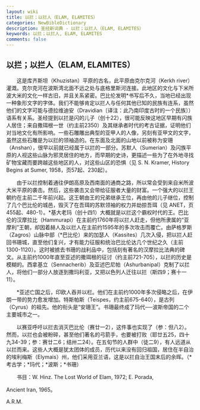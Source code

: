 ```yaml
---
layout: wiki
title: 以拦；以拦人（ELAM, ELAMITES）
categories: NewBibleDictionary
description: 圣经新词典 - 以拦；以拦人（ELAM, ELAMITES）
keywords: 以拦；以拦人, ELAM, ELAMITES
comments: false
---
```


## 以拦；以拦人（ELAM, ELAMITES）

　　这是库齐斯坦（Khuzistan）平原的古名，此平原由克尔克河（Kerkh river）灌溉。克尔克河在波斯湾北面不远之处与底格里斯河连接。此地区的文化与下米所波大米的文化一样古旧，并且关系紧密。巴比伦发明*书写后不久，当地已经出现一种象形文字的字体。我们不能够肯定以拦人与任何其他已知的民族有连系，虽然他们的文字可能与德拉维迪安（Dravidian〔译注：此乃南印度古时的一个民族〕）语系有关系。圣经提到以拦是闪的儿子（创十22），很可能反映这地区早期有闪族人居住；来自撒珥根一世（约主前2350）及其继承者时代的考古证据，证明他们对当地文化有所影响。一些石雕雕出典型的亚甲人的人像，另刻有亚甲文的文字，虽然这些石雕是为以拦的领袖造的。在东面及北面的山地以前被称为安珊（Anshan），很早以前就已经属于以拦的一部分。苏默人（Sumerian）及闪族平原的人视这些山脉为邪灵居住的地方，而早期的史诗，更描述一些为了在外地寻找矿物宝藏而要跨越这些地区的人，对这些山区的恐惧（见 S. N. Kramer, History Begins at Sumer, 1958，页57起、230起）。

　　由于以拦控制着通往伊朗高原及西南面的通商之路，所以常会受到来自米所波大米平原的袭击。然后，这些袭击又会带给征服者大量的财富。一个强大的以拦王朝约在主前二千年前兴起。这王朝由王的兄弟继承王位，再由他的儿子继位，控制了几个巴比伦的城邑，毁灭了在吾珥的苏默领袖的权力并劫掠吾珥（见 ANET，页455起、480-1）。*基大老玛（创十四1）大概就是以拦这个霸权时代的王。巴比伦的汉摩拉比（Hammurapi）在主前约1760年将以拦人赶走，但他所隶属的“亚摩利”王朝，却因着赫人及以拦人在主前约1595年的多次攻击而覆亡。由萨格罗斯（Zagros）山脉中部（*巴比伦）来的加瑟人（Kassites）几次入侵，把以拦人赶回书珊城，直至他们复兴，才有能力征服和统治巴比伦达几个世纪之久（主前1300-1120）。这时被掳去书珊的战利品中，包括刻有著名的汉摩拉比法典的碑文。从主前约1000年直至亚述的撒珥根的征讨（约主前721-705），以拦的历史是模糊的。西拿基立（Sennacherib）及亚述巴尼帕（Ashurbanipal）克制了以拦人，将他们一部分人放逐到撒玛利亚，又把以色列人迁往以拦（斯四9；赛十一11）。

　　*亚述亡国之后，印欧人吞并以栏。他们在主前约1000年多次侵略之后，在伊朗一带的势力愈发增加。特斯帕斯（Teispes，约主前675-640），是古列（Cyrus）的祖先。他的衔头是“安珊王”。书珊最终成了玛代──波斯帝国的二个主要城市之一。

　　以赛亚呼吁以拦去消灭巴比伦（赛廿一2），这件事也实现了（参：但八2）。然而，以拦也会被粉碎，甚至他们著名的弓箭手，也要被打败（耶廿五25，四十九34-39；参：赛廿二6；结卅二24）。在五旬节的人群中（徒二9），有人远道从以拦而来。这些人大概是犹太团体的成员，历代以来没有回归祖国，居住在半自治的埃利梅斯（Elymais）州，他们采用亚兰语，这是以拦自治王国末后的余晖。（*考古学；*玛代；*波斯；*书珊）

　　书目：W. Hinz. The Lost World of Elam, 1972; E. Porada,

Ancient Iran, 1965。

A.R.M.








